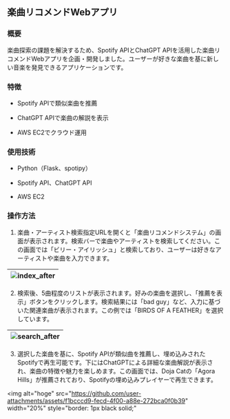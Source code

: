 ## 楽曲リコメンドWebアプリ

### 概要

楽曲探索の課題を解決するため、Spotify APIとChatGPT APIを活用した楽曲リコメンドWebアプリを企画・開発しました。ユーザーが好きな楽曲を基に新しい音楽を発見できるアプリケーションです。

### 特徴

- Spotify APIで類似楽曲を推薦

- ChatGPT APIで楽曲の解説を表示

- AWS EC2でクラウド運用

### 使用技術

- Python（Flask、spotipy）

- Spotify API、ChatGPT API

- AWS EC2

### 操作方法

1. 楽曲・アーティスト検索指定URLを開くと「楽曲リコメンドシステム」の画面が表示されます。検索バーで楽曲やアーティストを検索してください。この画面では「ビリー・アイリッシュ」と検索しており、ユーザーは好きなアーティストや楽曲を入力できます。

|![index_after](https://github.com/user-attachments/assets/d8bb3514-0265-4112-a042-cfd4610dd6e4)|
|:-:|

2. 検索後、5曲程度のリストが表示されます。好みの楽曲を選択し、「推薦を表示」ボタンをクリックします。検索結果には「bad guy」など、入力に基づいた関連楽曲が表示されます。この例では「BIRDS OF A FEATHER」を選択しています。

|![search_after](https://github.com/user-attachments/assets/9abef3cf-ebce-46ed-ae87-a372abb2b13e)|
|:-:|

3. 選択した楽曲を基に、Spotify APIが類似曲を推薦し、埋め込みされたSpotifyで再生可能です。下にはChatGPTによる詳細な楽曲解説が表示され、楽曲の特徴や魅力を楽しめます。この画面では、Doja Catの「Agora Hills」が推薦されており、Spotifyの埋め込みプレイヤーで再生できます。

<img alt="hoge" src="https://github.com/user-attachments/assets/f1bcccd9-fecd-4f00-a88e-272bca0f0b39" 
  width="20%"
  style="border: 1px black solid;"
  >


